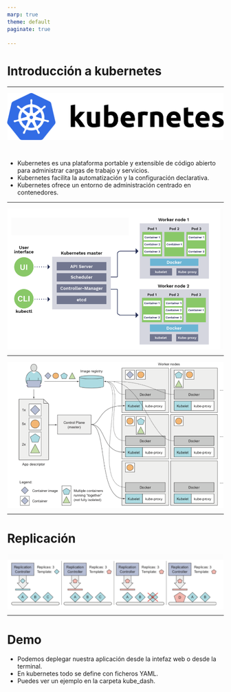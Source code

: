 ```yaml
---
marp: true
theme: default
paginate: true

---
```


# Introducción a kubernetes

<style>
img[alt~="center"] {
  display: block;
  margin: 0 auto;
}
</style>

---
![center height:4cm](imgs/log.png)

<br />

- Kubernetes es una plataforma portable y extensible de código abierto para administrar cargas de trabajo y servicios.
- Kubernetes facilita la automatización y la configuración declarativa. 
- Kubernetes ofrece un entorno de administración centrado en contenedores.

---

![center](imgs/1.png)

---

![center](imgs/3.png)

---
# Replicación
![center](imgs/4.png)

---
# Demo
- Podemos deplegar nuestra aplicación desde la intefaz web o desde la terminal.
- En kubernetes todo se define con ficheros YAML.
- Puedes ver un ejemplo en la carpeta kube_dash.
